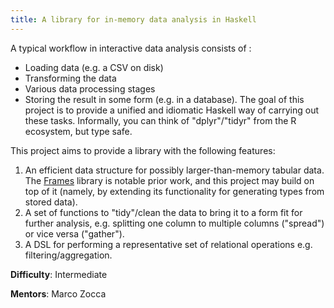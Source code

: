 ```yaml
---
title: A library for in-memory data analysis in Haskell 
---
```


A typical workflow in interactive data analysis consists of :

* Loading data (e.g. a CSV on disk)
* Transforming the data
* Various data processing stages
* Storing the result in some form (e.g. in a database).
The goal of this project is to provide a unified and idiomatic Haskell way of carrying out these tasks.  Informally, you can think of  "dplyr"/"tidyr" from the R ecosystem, but type safe.

This project aims to provide a library with the following features:

1. An efficient data structure for possibly larger-than-memory tabular data. The [Frames][1] library is notable prior work, and this project may build on top of it (namely, by extending its functionality for generating types from stored data).
2. A set of functions to "tidy"/clean the data to bring it to a form fit for further analysis, e.g. splitting one column to multiple columns ("spread") or vice versa ("gather").
3. A DSL for performing a representative set of relational operations e.g. filtering/aggregation.

**Difficulty**: Intermediate

**Mentors**: Marco Zocca 

[1]: https://hackage.haskell.org/package/Frames